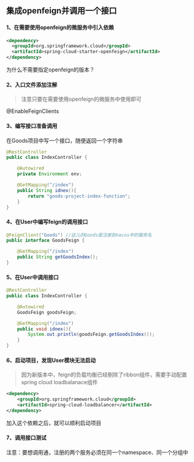 ## 集成openfeign并调用一个接口



#### 1、在需要使用openfeign的微服务中引入依赖

```xml
<dependency>
  <groupId>org.springframework.cloud</groupId>
  <artifactId>spring-cloud-starter-openfeign</artifactId>
</dependency>
```

为什么不需要指定openfeign的版本？



#### 2、入口文件添加注解

> 注意只要在需要使用openfeign的微服务中使用即可

@EnableFeignClients



#### 3、编写接口准备调用

在Goods项目中写一个接口，随便返回一个字符串

```java
@RestController
public class IndexController {

    @Autowired
    private Environment env;

    @GetMapping("/index")
    public String idnex(){
        return "goods-project-index-function";
    }
}
```



#### 4、在User中编写feign的调用接口

```java
@FeignClient("Goods") //这儿的Goods是注册到nacos中的服务名
public interface GoodsFeign {

    @GetMapping("/index")
    public String getGoodsIndex();
}
```



#### 5、在User中调用接口

```java
@RestController
public class IndexController {

    @Autowired
    GoodsFeign goodsFeign;

    @GetMapping("/index")
    public void idnex(){
        System.out.println(goodsFeign.getGoodsIndex());
    }
}
```



#### 6、启动项目，发现User模块无法启动

> 因为新版本中，feign的负载均衡已经剔除了ribbon组件，需要手动配置spring cloud loadbalanace组件

```xml
<dependency>
    <groupId>org.springframework.cloud</groupId>
    <artifactId>spring-cloud-loadbalancer</artifactId>
</dependency>
```

加入这个依赖之后，就可以顺利启动项目



#### 7、调用接口测试

 注意：要想调用通，注册的两个服务必须在同一个namespace、同一个分组中

